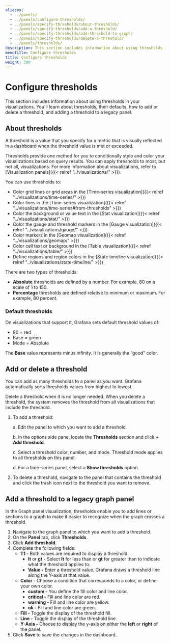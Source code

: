 ```yaml
---
aliases:
  - ../panels/
  - ../panels/configure-thresholds/
  - ../panels/specify-thresholds/about-thresholds/
  - ../panels/specify-thresholds/add-a-threshold/
  - ../panels/specify-thresholds/add-threshold-to-graph/
  - ../panels/specify-thresholds/delete-a-threshold/
  - ../panels/thresholds/
description: This section includes information about using thresholds in your visualizations.
menuTitle: Configure thresholds
title: Configure thresholds
weight: 300
---
```


# Configure thresholds

This section includes information about using thresholds in your visualizations. You'll learn about thresholds, their defaults, how to add or delete a threshold, and adding a threshold to a legacy panel.

## About thresholds

A threshold is a value that you specify for a metric that is visually reflected in a dashboard when the threshold value is met or exceeded.

Thresholds provide one method for you to conditionally style and color your visualizations based on query results. You can apply thresholds to most, but not all, visualizations. For more information about visualizations, refer to [Visualization panels]({{< relref "../visualizations/" >}}).

You can use thresholds to:

- Color grid lines or grid areas in the [Time-series visualization]({{< relref "../visualizations/time-series/" >}})
- Color lines in the [Time-series visualization]({{< relref "../visualizations/time-series#from-thresholds" >}})
- Color the background or value text in the [Stat visualization]({{< relref "../visualizations/stat/" >}})
- Color the gauge and threshold markers in the [Gauge visualization]({{< relref "../visualizations/gauge/" >}})
- Color markers in the [Geomap visualization]({{< relref "../visualizations/geomap/" >}})
- Color cell text or background in the [Table visualization]({{< relref "../visualizations/table/" >}})
- Define regions and region colors in the [State timeline visualization]({{< relref "../visualizations/state-timeline/" >}})

There are two types of thresholds:

- **Absolute** thresholds are defined by a number. For example, 80 on a scale of 1 to 150.
- **Percentage** thresholds are defined relative to minimum or maximum. For example, 80 percent.

### Default thresholds

On visualizations that support it, Grafana sets default threshold values of:

- 80 = red
- Base = green
- Mode = Absolute

The **Base** value represents minus infinity. It is generally the “good” color.

## Add or delete a threshold

You can add as many thresholds to a panel as you want. Grafana automatically sorts thresholds values from highest to lowest.

Delete a threshold when it is no longer needed. When you delete a threshold, the system removes the threshold from all visualizations that include the threshold.

1. To add a threshold:

   a. Edit the panel to which you want to add a threshold.

   b. In the options side pane, locate the **Thresholds** section and click **+ Add threshold**.

   c. Select a threshold color, number, and mode.
   Threshold mode applies to all thresholds on this panel.

   d. For a time-series panel, select a **Show thresholds** option.

1. To delete a threshold, navigate to the panel that contains the threshold and click the trash icon next to the threshold you want to remove.

## Add a threshold to a legacy graph panel

In the Graph panel visualization, thresholds enable you to add lines or sections to a graph to make it easier to recognize when the graph crosses a threshold.

1. Navigate to the graph panel to which you want to add a threshold.
1. On the **Panel** tab, click **Thresholds**.
1. Click **Add threshold**.
1. Complete the following fields:
   - **T1 -** Both values are required to display a threshold.
     - **lt** or **gt** - Select **lt** for less than or **gt** for greater than to indicate what the threshold applies to.
     - **Value -** Enter a threshold value. Grafana draws a threshold line along the Y-axis at that value.
   - **Color -** Choose a condition that corresponds to a color, or define your own color.
     - **custom -** You define the fill color and line color.
     - **critical -** Fill and line color are red.
     - **warning -** Fill and line color are yellow.
     - **ok -** Fill and line color are green.
   - **Fill -** Toggle the display of the threshold fill.
   - **Line -** Toggle the display of the threshold line.
   - **Y-Axis -** Choose to display the y-axis on either the **left** or **right** of the panel.
1. Click **Save** to save the changes in the dashboard.
